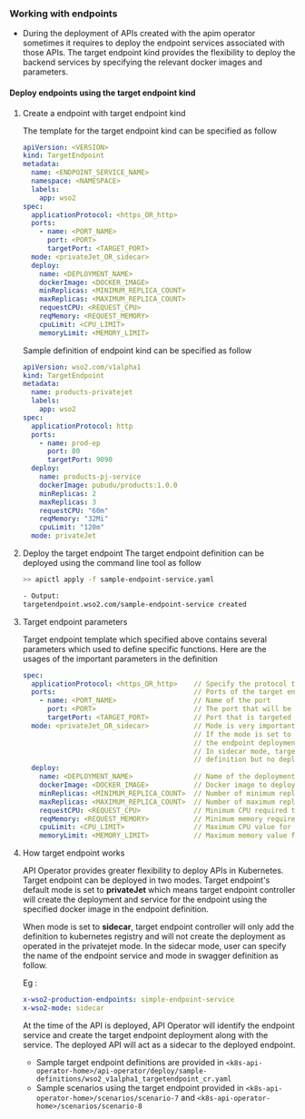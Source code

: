 ### Working with endpoints 

- During the deployment of APIs created with the apim operator sometimes it requires to deploy the endpoint services
  associated with those APIs. The target endpoint kind provides the flexibility to deploy the backend services by specifying the 
  relevant docker images and parameters. 

#### Deploy endpoints using the target endpoint kind
   
1. Create a endpoint with target endpoint kind
   
   The template for the target endpoint kind can be specified as follow
    
   ```yaml
   apiVersion: <VERSION>
   kind: TargetEndpoint
   metadata:
     name: <ENDPOINT_SERVICE_NAME>
     namespace: <NAMESPACE>
     labels:
       app: wso2
   spec:
     applicationProtocol: <https_OR_http>
     ports:
       - name: <PORT_NAME>
         port: <PORT>
         targetPort: <TARGET_PORT>
     mode: <privateJet_OR_sidecar>
     deploy:
       name: <DEPLOYMENT_NAME>
       dockerImage: <DOCKER_IMAGE>
       minReplicas: <MINIMUM_REPLICA_COUNT>
       maxReplicas: <MAXIMUM_REPLICA_COUNT>
       requestCPU: <REQUEST_CPU>
       reqMemory: <REQUEST_MEMORY>
       cpuLimit: <CPU_LIMIT>
       memoryLimit: <MEMORY_LIMIT>
   ```
   
   Sample definition of endpoint kind can be specified as follow
   
    ```yaml
    apiVersion: wso2.com/v1alpha1
    kind: TargetEndpoint
    metadata:
      name: products-privatejet
      labels:
        app: wso2
    spec:
      applicationProtocol: http
      ports:
        - name: prod-ep
          port: 80
          targetPort: 9090
      deploy:
        name: products-pj-service
        dockerImage: pubudu/products:1.0.0
        minReplicas: 2
        maxReplicas: 3
        requestCPU: "60m"
        reqMemory: "32Mi"
        cpuLimit: "120m"
      mode: privateJet
    ```

1. Deploy the target endpoint
    The target endpoint definition can be deployed using the command line tool as follow
    
    ```sh
    >> apictl apply -f sample-endpoint-service.yaml
   
    - Output:
    targetendpoint.wso2.com/sample-endpoint-service created
    ```        
    
1. Target endpoint parameters
    
    Target endpoint template which specified above contains several parameters which used to define specific functions.
    Here are the usages of the important parameters in the definition
    
   ```yaml
   spec:
     applicationProtocol: <https_OR_http>    // Specify the protocol that service should be exposed
     ports:                                  // Ports of the target endpoint
       - name: <PORT_NAME>                   // Name of the port
         port: <PORT>                        // The port that will be exposed by this service
         targetPort: <TARGET_PORT>           // Port that is targeted to expose
     mode: <privateJet_OR_sidecar>           // Mode is very important paramets in the target endpoint kind.
                                             // If the mode is set to privateJet, Target endpoint controller will create
                                             // the endpoint deployment along with the service.
                                             // In sidecar mode, target endpoint controller only add the endpoint
                                             // definition but no deployment will be created
     deploy:
       name: <DEPLOYMENT_NAME>               // Name of the deployment
       dockerImage: <DOCKER_IMAGE>           // Docker image to deploy
       minReplicas: <MINIMUM_REPLICA_COUNT>  // Number of minimum replicas that should be deployed
       maxReplicas: <MAXIMUM_REPLICA_COUNT>  // Number of maximum replicas that should be deployed
       requestCPU: <REQUEST_CPU>             // Minimum CPU required to deploy the pod
       reqMemory: <REQUEST_MEMORY>           // Minimum memory required to deploy the pod
       cpuLimit: <CPU_LIMIT>                 // Maximum CPU value for the pod can survive
       memoryLimit: <MEMORY_LIMIT>           // Maximum memory value for the pod can survive
   ```
    
1. How target endpoint works
    
    API Operator provides greater flexibility to deploy APIs in Kubernetes. Target endpoint can be deployed in two
    modes. Target endpoint's default mode is set to **privateJet** which means target endpoint controller will create
    the deployment and service for the endpoint using the specified docker image in the endpoint definition. 
    
    When mode is set to **sidecar**, target endpoint controller will only add the definition to kubernetes registry
    and will not create the deployment as operated in the privatejet mode. In the sidecar mode, user can specify
    the name of the endpoint service and mode in swagger definition as follow.
      
    Eg :<br>
    
    ```yaml
    x-wso2-production-endpoints: simple-endpoint-service
    x-wso2-mode: sidecar
    ```    
    At the time of the API is deployed, API Operator will identify the endpoint service and create the target endpoint
    deployment along with the service. The deployed API will act as a sidecar to the deployed endpoint.
    
    - Sample target endpoint definitions are provided in `<k8s-api-operator-home>/api-operator/deploy/sample-definitions/wso2_v1alpha1_targetendpoint_cr.yaml`
    - Sample scenarios using the target endpoint provided in `<k8s-api-operator-home>/scenarios/scenario-7` and
      `<k8s-api-operator-home>/scenarios/scenario-8`